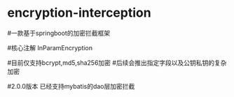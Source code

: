 # encryption-interception

#一款基于springboot的加密拦截框架 

#核心注解 InParamEncryption

#目前仅支持bcrypt,md5,sha256加密
#后续会推出指定字段以及公钥私钥的复杂加密

#2.0.0版本 已经支持mybatis的dao层加密拦截 

